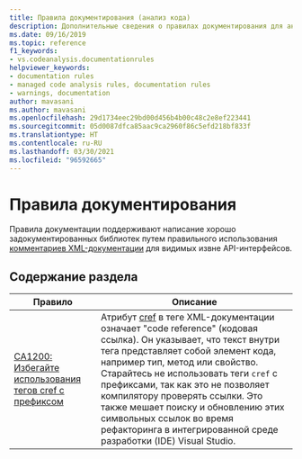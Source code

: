 ```yaml
---
title: Правила документирования (анализ кода)
description: Дополнительные сведения о правилах документирования для анализа кода
ms.date: 09/16/2019
ms.topic: reference
f1_keywords:
- vs.codeanalysis.documentationrules
helpviewer_keywords:
- documentation rules
- managed code analysis rules, documentation rules
- warnings, documentation
author: mavasani
ms.author: mavasani
ms.openlocfilehash: 29d1734eec29bd00d456b4b00c48c2e8ef223441
ms.sourcegitcommit: 05d0087dfca85aac9ca2960f86c5efd218bf833f
ms.translationtype: HT
ms.contentlocale: ru-RU
ms.lasthandoff: 03/30/2021
ms.locfileid: "96592665"
---
```

# <a name="documentation-rules"></a>Правила документирования

Правила документации поддерживают написание хорошо задокументированных библиотек путем правильного использования [комментариев XML-документации](../../../csharp/codedoc.md) для видимых извне API-интерфейсов.

## <a name="in-this-section"></a>Содержание раздела

| Правило | Описание |
| - | - |
| [CA1200: Избегайте использования тегов cref с префиксом](ca1200.md) | Атрибут [cref](../../../csharp/programming-guide/xmldoc/cref-attribute.md) в теге XML-документации означает "code reference" (кодовая ссылка). Он указывает, что текст внутри тега представляет собой элемент кода, например тип, метод или свойство. Старайтесь не использовать теги `cref` с префиксами, так как это не позволяет компилятору проверять ссылки. Это также мешает поиску и обновлению этих символьных ссылок во время рефакторинга в интегрированной среде разработки (IDE) Visual Studio. |
